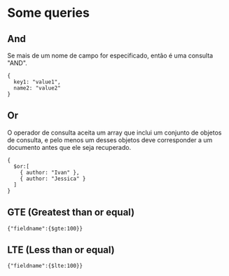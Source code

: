 # Some queries

## And
Se mais de um nome de campo for especificado, então é uma consulta "AND".
```
{
  key1: "value1",
  name2: "value2"
}
```

## Or
O operador de consulta aceita um array que inclui um conjunto de objetos de consulta, e pelo menos um desses objetos deve corresponder a um documento antes que ele seja recuperado.
```
{
  $or:[
    { author: "Ivan" },
    { author: "Jessica" }
  ]
}
```

## GTE (Greatest than or equal)
```
{"fieldname":{$gte:100}}
```

## LTE (Less than or equal)
```
{"fieldname":{$lte:100}}
```